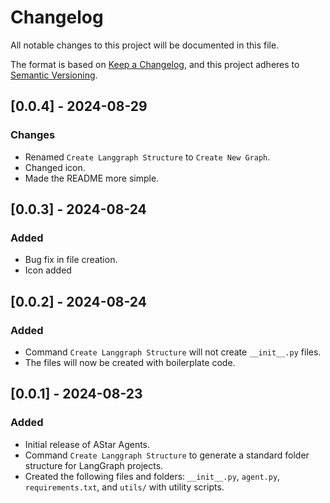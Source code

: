 # Changelog
All notable changes to this project will be documented in this file.

The format is based on [Keep a Changelog](https://keepachangelog.com/en/1.0.0/), and this project adheres to [Semantic Versioning](https://semver.org/spec/v2.0.0.html).

## [0.0.4] - 2024-08-29

### Changes
- Renamed `Create Langgraph Structure` to `Create New Graph`.
- Changed icon.
- Made the README more simple.

## [0.0.3] - 2024-08-24

### Added
- Bug fix in file creation.
- Icon added

## [0.0.2] - 2024-08-24

### Added
- Command `Create Langgraph Structure` will not create `__init__.py` files.
- The files will now be created with boilerplate code.

## [0.0.1] - 2024-08-23

### Added
- Initial release of AStar Agents.
- Command `Create Langgraph Structure` to generate a standard folder structure for LangGraph projects.
- Created the following files and folders: `__init__.py`, `agent.py`, `requirements.txt`, and `utils/` with utility scripts.
